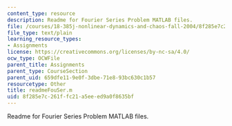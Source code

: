 ```yaml
---
content_type: resource
description: Readme for Fourier Series Problem MATLAB files.
file: /courses/18-385j-nonlinear-dynamics-and-chaos-fall-2004/8f285e7c261ffc21a5eeed9a0f8635bf_readmeFouSer.m
file_type: text/plain
learning_resource_types:
- Assignments
license: https://creativecommons.org/licenses/by-nc-sa/4.0/
ocw_type: OCWFile
parent_title: Assignments
parent_type: CourseSection
parent_uid: 659dfe11-9e0f-3dbe-71e8-93bc630c1b57
resourcetype: Other
title: readmeFouSer.m
uid: 8f285e7c-261f-fc21-a5ee-ed9a0f8635bf
---
```

Readme for Fourier Series Problem MATLAB files.